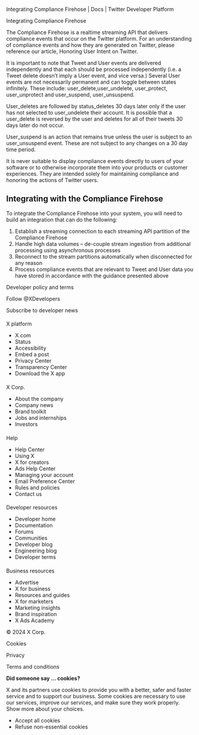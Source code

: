 
Integrating Compliance Firehose | Docs | Twitter Developer Platform 

Integrating Compliance Firehose

The Compliance Firehose is a realtime streaming API that delivers compliance events that occur on the Twitter platform. For an understanding of compliance events and how they are generated on Twitter, please reference our article, Honoring User Intent on Twitter.

It is important to note that Tweet and User events are delivered independently and that each should be processed independently (i.e. a Tweet delete doesn’t imply a User event, and vice versa.) Several User events are not necessarily permanent and can toggle between states infinitely. These include: user\_delete,user\_undelete, user\_protect, user\_unprotect and user\_suspend, user\_unsuspend.

User\_deletes are followed by status\_deletes 30 days later only if the user has not selected to user\_undelete their account. It is possible that a user\_delete is reversed by the user and deletes for all of their tweets 30 days later do not occur.

User\_suspend is an action that remains true unless the user is subject to an user\_unsuspend event. These are not subject to any changes on a 30 day time period.

It is never suitable to display compliance events directly to users of your software or to otherwise incorporate them into your products or customer experiences. They are intended solely for maintaining compliance and honoring the actions of Twitter users.

Integrating with the Compliance Firehose
----------------------------------------

To integrate the Compliance Firehose into your system, you will need to build an integration that can do the following:

1. Establish a streaming connection to each streaming API partition of the Compliance Firehose
2. Handle high data volumes – de-couple stream ingestion from additional processing using asynchronous processes
3. Reconnect to the stream partitions automatically when disconnected for any reason
4. Process compliance events that are relevant to Tweet and User data you have stored in accordance with the guidance presented above

Developer policy and terms

Follow @XDevelopers

Subscribe to developer news

#### 
 X platform

* X.com
* Status
* Accessibility
* Embed a post
* Privacy Center
* Transparency Center
* Download the X app

#### 
 X Corp.

* About the company
* Company news
* Brand toolkit
* Jobs and internships
* Investors

#### 
 Help

* Help Center
* Using X
* X for creators
* Ads Help Center
* Managing your account
* Email Preference Center
* Rules and policies
* Contact us

#### 
 Developer resources

* Developer home
* Documentation
* Forums
* Communities
* Developer blog
* Engineering blog
* Developer terms

#### 
 Business resources

* Advertise
* X for business
* Resources and guides
* X for marketers
* Marketing insights
* Brand inspiration
* X Ads Academy

 © 2024 X Corp.

Cookies

Privacy

Terms and conditions

**Did someone say … cookies?**  

 X and its partners use cookies to provide you with a better, safer and
 faster service and to support our business. Some cookies are necessary to use
 our services, improve our services, and make sure they work properly.
 Show more about your choices.

* Accept all cookies
* Refuse non-essential cookies